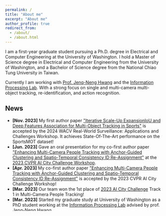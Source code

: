 ```yaml
---
permalink: /
title: "About me"
excerpt: "About me"
author_profile: true
redirect_from: 
  - /about/
  - /about.html 
---
```

I am a first-year graduate student pursuing a Ph.D. degree in Electrical and Computer Engineering at the University of Washington. I hold a Master of Science degree in Electrical and Computer Engineering from the University of Washington, and a Bachelor of Science degree from the National Chiao Tung University in Taiwan.

Currently I am working with <a href="https://people.ece.uw.edu/hwang/">Prof. Jenq-Neng Hwang</a> and the <a href="https://ipl-uw.github.io/">Information Processing Lab</a>. With a strong focus on single and multi-camera multi-object tracking, re-identification, and action recognition.

<!-- The team he led achieved 1st Place in Track 1 (Multi-Camera People Tracking) at the AI City Challenge Workshop in CVPR 2023, 3rd Place in Track 3 (Multi-Actor Tracking) at the DeeperAction Challenge in ECCV 2022. -->

## <i class="fa fa-fw fa-rss "></i> News ##

<ul style="width: auto; height: 300px; overflow: auto">
  
  <li> <b>[Nov. 2023]</b> My first author paper <a href="https://arxiv.org/abs/2306.13074">"Iterative Scale-Up ExpansionIoU and Deep Features Association for Multi-Object Tracking in Sports"</a> is accepted by the 2024 WACV Real-World Surveillance: Applications and Challenges Workshop. It achieves State-Of-The-Art performance on the SportsMOT dataset!</li>

  <li> <b>[Jun. 2023]</b> Gave an oral presentation for my co-first author paper <a href="https://openaccess.thecvf.com/content/CVPR2023W/AICity/papers/Huang_Enhancing_Multi-Camera_People_Tracking_With_Anchor-Guided_Clustering_and_Spatio-Temporal_Consistency_CVPRW_2023_paper.pdf">"Enhancing Multi-Camera People Tracking with Anchor-Guided Clustering and Spatio-Temporal Consistency ID Re-Assignment"</a> at the <a href="https://www.aicitychallenge.org/2023-workshop/">2023 CVPR AI City Challenge Workshop</a>.</li>

  <li> <b>[Apr. 2023]</b> My co-first author paper <a href="https://openaccess.thecvf.com/content/CVPR2023W/AICity/papers/Huang_Enhancing_Multi-Camera_People_Tracking_With_Anchor-Guided_Clustering_and_Spatio-Temporal_Consistency_CVPRW_2023_paper.pdf">"Enhancing Multi-Camera People Tracking with Anchor-Guided Clustering and Spatio-Temporal Consistency ID Re-Assignment"</a> is accepted by the 2023 CVPR AI City Challenge Workshop!</li>

  <li> <b>[Mar. 2023]</b> Our team won the 1st place of <a href="https://www.aicitychallenge.org/">2023 AI City Challenge</a> Track 1 in Multi-Camera People Tracking!</li>

  <li> <b>[Mar. 2023]</b> Started my graduate study at University of Washington as a PhD student working at the <a href="https://ipl-uw.github.io/">Information Processing Lab</a> advised by prof. Jenq-Neng Hwang.</li>

  <li> <b>[Feb. 2023]</b> Started my intership at <a href="http://www.chimei-motor.com/en/">Chimei Motor Electronics</a> Research and Development department.</li>

  <li> <b>[Jan. 2023]</b> Gave an oral presenation at the 2023 WACV CV4WS Workshop for our paper <a href="https://openaccess.thecvf.com/content/WACV2023W/CV4WS/papers/Huang_Observation_Centric_and_Central_Distance_Recovery_for_Athlete_Tracking_WACVW_2023_paper.pdf">"Observation Centric and Central Distance Recovery for Athlete Tracking"</a>.</li>

  <li> <b>[Dec. 2022]</b> Successfully defended my master thesis <a href="https://digital.lib.washington.edu/researchworks/bitstream/handle/1773/49896/Huang_washington_0250O_24948.pdf?sequence=1&isAllowed=y">"Observation Centric and Central Distance Recovery for Tracking of Sports Athletes"</a>!</li>

  <li> <b>[Dec. 2022]</b> My first-author paper <a href="https://openaccess.thecvf.com/content/WACV2023W/CV4WS/papers/Huang_Observation_Centric_and_Central_Distance_Recovery_for_Athlete_Tracking_WACVW_2023_paper.pdf">"Observation Centric and Central Distance Recovery for Athlete Tracking"</a> is accepted by the 2023 WACV CV4WS Workshop!</li>

  <li> <b>[Aug. 2022]</b> Our team won the 3rd place of <a href="https://deeperaction.github.io/">2022 ECCV SportsMOT Challenge on Multi-actor Tracking</a>!</li>
  
  <li> <b>[Sep. 2021]</b> Started my graduate study at University of Washington as a master student.</li>
  
</ul>
